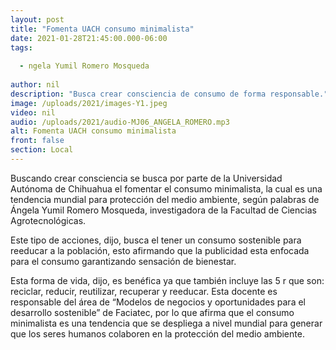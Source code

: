 ```yaml
---
layout: post
title: "Fomenta UACH consumo minimalista"
date: 2021-01-28T21:45:00.000-06:00
tags:
  
  - ngela Yumil Romero Mosqueda
  
author: nil
description: "Busca crear consciencia de consumo de forma responsable."
image: /uploads/2021/images-Y1.jpeg
video: nil
audio: /uploads/2021/audio-MJ06_ANGELA_ROMERO.mp3
alt: Fomenta UACH consumo minimalista
front: false
section: Local
---
```


Buscando crear consciencia se busca por parte de la Universidad Autónoma de Chihuahua el fomentar el consumo minimalista, la cual es una tendencia mundial para protección del medio ambiente, según palabras de Ángela Yumil Romero Mosqueda, investigadora de la Facultad de Ciencias Agrotecnológicas. 

Este tipo de acciones, dijo, busca el tener un consumo sostenible para reeducar a la población, esto afirmando que la publicidad esta enfocada para el consumo garantizando sensación de bienestar.

Esta forma de vida, dijo, es benéfica ya que también incluye las 5 r que son: reciclar, reducir,  reutilizar, recuperar  y reeducar. Esta docente es responsable del área de “Modelos de negocios y oportunidades para el desarrollo sostenible” de Faciatec, por lo que afirma que el consumo minimalista es una tendencia que se despliega a nivel mundial para generar que los seres humanos colaboren en la protección del medio ambiente. 